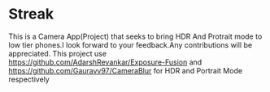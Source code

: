 # Streak
This is a Camera App(Project) that seeks to bring HDR And Protrait mode to low tier phones.I look forward to your feedback.Any contributions will be appreciated.
This project use https://github.com/AdarshRevankar/Exposure-Fusion and https://github.com/Gauravv97/CameraBlur for HDR and Portrait Mode respectively

